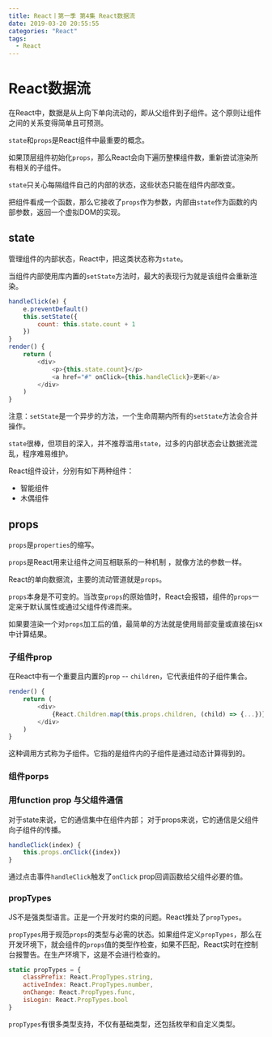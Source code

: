 ```yaml
---
title: React丨第一季 第4集 React数据流
date: 2019-03-20 20:55:55
categories: "React"
tags: 
  - React
---
```


# React数据流

在React中，数据是从上向下单向流动的，即从父组件到子组件。这个原则让组件之间的关系变得简单且可预测。

`state`和`props`是React组件中最重要的概念。

如果顶层组件初始化`props`，那么React会向下遍历整棵组件数，重新尝试渲染所有相关的子组件。

`state`只关心每隔组件自己的内部的状态，这些状态只能在组件内部改变。

把组件看成一个函数，那么它接收了`props`作为参数，内部由`state`作为函数的内部参数，返回一个虚拟DOM的实现。



## state
管理组件的内部状态，React中，把这类状态称为`state`。

当组件内部使用库内置的`setState`方法时，最大的表现行为就是该组件会重新渲染。

```js
handleClick(e) {
    e.preventDefault()
    this.setState({
        count: this.state.count + 1
    })
}
render() {
    return (
        <div>
            <p>{this.state.count}</p>
            <a href="#" onClick={this.handleClick}>更新</a>
        </div>
    )
}
```
注意：`setState`是一个异步的方法，一个生命周期内所有的`setState`方法会合并操作。

`state`很棒，但项目的深入，并不推荐滥用`state`，过多的内部状态会让数据流混乱，程序难易维护。

React组件设计，分别有如下两种组件：
- 智能组件
- 木偶组件


## props
`props`是`properties`的缩写。

`props`是React用来让组件之间互相联系的一种机制 ，就像方法的参数一样。

React的单向数据流，主要的流动管道就是`props`。

`props`本身是不可变的。当改变`props`的原始值时，React会报错，组件的`props`一定来于默认属性或通过父组件传递而来。

如果要渲染一个对`props`加工后的值，最简单的方法就是使用局部变量或直接在jsx中计算结果。


### 子组件prop
在React中有一个重要且内置的`prop` -- `children`，它代表组件的子组件集合。

```js
render() {
    return (
        <div>
            {React.Children.map(this.props.children, (child) => {...})}
        </div>
    )
}
```
这种调用方式称为子组件。它指的是组件内的子组件是通过动态计算得到的。


###  组件porps


### 用function prop 与父组件通信
对于state来说，它的通信集中在组件内部；
对于props来说，它的通信是父组件向子组件的传播。 

```js
handleClick(index) {
    this.props.onClick({index})
}
```
通过点击事件`handleClick`触发了`onClick` prop回调函数给父组件必要的值。


### propTypes
JS不是强类型语言。正是一个开发时约束的问题。React推处了`propTypes`。

`propTypes`用于规范`props`的类型与必需的状态。如果组件定义`propTypes`，那么在开发环境下，就会组件的`props`值的类型作检查，如果不匹配，React实时在控制台报警告。在生产环境下，这是不会进行检查的。

```js
static propTypes = {
    classPrefix: React.PropTypes.string,
    activeIndex: React.PropTypes.number,
    onChange: React.PropTypes.func,
    isLogin: React.PropTypes.bool
}
```
`propTypes`有很多类型支持，不仅有基础类型，还包括枚举和自定义类型。